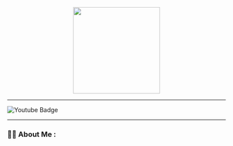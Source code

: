 <div id="header" align="center">
  <img src="https://media.giphy.com/media/scZPhLqaVOM1qG4lT9/giphy.gif" width="200"/>
</div>

---

<div id="badges">
  <img src="https://img.shields.io/badge/YouTube-black?style=for-the-badge&logo=youtube&logoColor=red" alt="Youtube Badge"/>
</div>

---

### :man_technologist: About Me :
